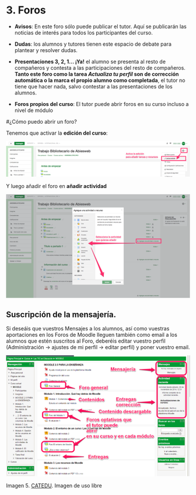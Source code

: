 
# 3. Foros

* **Avisos**: En este foro sólo puede publicar el tutor. Aquí se publicarán las noticias de interés para todos los participantes del curso.

* **Dudas**: los alumnos y tutores tienen este espacio de debate para plantear y resolver dudas.

* **Presentaciones 3, 2, 1... ¡Ya!** el alumno se presenta al resto de compañeros y contesta a las participaciones del resto de compañeros. **Tanto este foro como la tarea ***Actualiza tu perfil*** son de corrección automática o la marca el propio alumno como completada**, el tutor no tiene que hacer nada, salvo contestar a las presentaciones de los alumnos.

* **Foros propios del curso**: El tutor puede abrir foros en su curso incluso a nivel de módulo

#¿Cómo puedo abrir un foro?

Tenemos que activar la **edición del curso**:

![](/assets/activar-edicion.png)

Y luego añadir el foro en **añadir actividad**

![](/assets/agregar-actividad.png)

## Suscripción de la mensajería.

Si deseáis que vuestros Mensajes a los alumnos, así como vuestras aportaciones en los Foros de Moodle lleguen también como email a los alumnos que estén suscritos al Foro, deberéis editar vuestro perfil (Administración -> ajustes de mi perfil -> editar perfil) y poner vuestro email.

![](img/image00.png)

Imagen 5. [CATEDU](http://www.catedu.es/webcatedu/). Imagen de uso libre